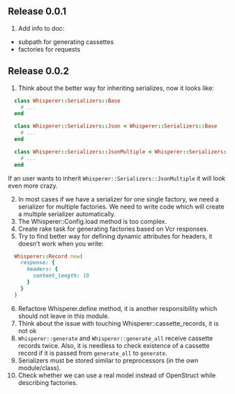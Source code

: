 ## Release 0.0.1

1. Add info to doc:
  - subpath for generating cassettes
  - factories for requests

## Release 0.0.2

1. Think about the better way for inheriting serializes, now it looks like:

  ```ruby
    class Whisperer::Serializers::Base
      # ...
    end

    class Whisperer::Serializers::Json < Whisperer::Serializers::Base
      # ...
    end

    class Whisperer::Serializers::JsonMultiple < Whisperer::Serializers::Json
      # ...
    end
  ```

  If an user wants to inherit `Whisperer::Serializers::JsonMultiple` it will look even more crazy.

2. In most cases if we have a serializer for one single factory, we need a serializer for multiple factories. We need to write code which will create a multiple serializer automatically.
3. The Whisperer::Config.load method is too complex.
4. Create rake task for generating factories based on Vcr responses.
5. Try to find better way for defining dynamic attributes for headers, it doesn't work when you write:

  ```ruby
    Whisperer::Record.new(
      response: {
        headers: {
          content_length: 10
        }
      }
    )
  ```

6. Refactore Whisperer.define method, it is another responsibility which should not leave in this module.
7. Think about the issue with touching Whisperer::cassette_records, it is not ok
8. `Whisperer::generate` and `Whisperer::generate_all` receive cassette records twice. Also, it is needless to check existence of a cassette record if it is passed from `generate_all` to `generate`.
9. Serializers must be stored similar to preprocessors (in the own module/class).
10. Check whether we can use a real model instead of OpenStruct while describing factories.